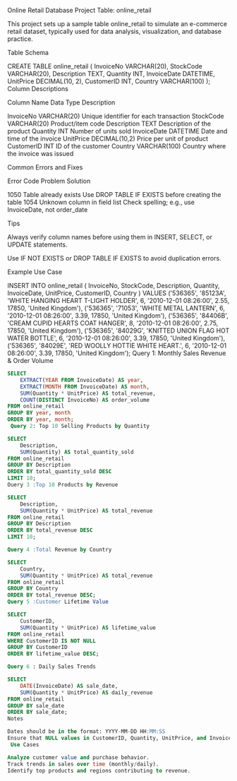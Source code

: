 Online Retail Database Project
Table: online_retail

This project sets up a sample table online_retail to simulate an e-commerce retail dataset, typically used for data analysis, visualization, and database practice.

Table Schema

CREATE TABLE online_retail (
    InvoiceNo VARCHAR(20),
    StockCode VARCHAR(20),
    Description TEXT,
    Quantity INT,
    InvoiceDate DATETIME,
    UnitPrice DECIMAL(10, 2),
    CustomerID INT,
    Country VARCHAR(100)
);
Column Descriptions

Column Name	Data Type	Description

InvoiceNo	VARCHAR(20)	Unique identifier for each transaction
StockCode	VARCHAR(20)	Product/item code
Description	TEXT	Description of the product
Quantity	INT	Number of units sold
InvoiceDate	DATETIME	Date and time of the invoice
UnitPrice	DECIMAL(10,2)	Price per unit of product
CustomerID	INT	ID of the customer
Country	VARCHAR(100)	Country where the invoice was issued

Common Errors and Fixes

Error Code	Problem	Solution

1050	Table already exists	Use DROP TABLE IF EXISTS before creating the table
1054	Unknown column in field list	Check spelling; e.g., use InvoiceDate, not order_date

Tips

Always verify column names before using them in INSERT, SELECT, or UPDATE statements.

Use IF NOT EXISTS or DROP TABLE IF EXISTS to avoid duplication errors.

Example Use Case

INSERT INTO online_retail (
    InvoiceNo, StockCode, Description, Quantity, InvoiceDate, UnitPrice, CustomerID, Country
) VALUES
('536365', '85123A', 'WHITE HANGING HEART T-LIGHT HOLDER', 6, '2010-12-01 08:26:00', 2.55, 17850, 'United Kingdom'),
('536365', '71053', 'WHITE METAL LANTERN', 6, '2010-12-01 08:26:00', 3.39, 17850, 'United Kingdom'),
('536365', '84406B', 'CREAM CUPID HEARTS COAT HANGER', 8, '2010-12-01 08:26:00', 2.75, 17850, 'United Kingdom'),
('536365', '84029G', 'KNITTED UNION FLAG HOT WATER BOTTLE', 6, '2010-12-01 08:26:00', 3.39, 17850, 'United Kingdom'),
('536365', '84029E', 'RED WOOLLY HOTTIE WHITE HEART.', 6, '2010-12-01 08:26:00', 3.39, 17850, 'United Kingdom');
Query 1: Monthly Sales Revenue & Order Volume

```sql
SELECT
    EXTRACT(YEAR FROM InvoiceDate) AS year,
    EXTRACT(MONTH FROM InvoiceDate) AS month,
    SUM(Quantity * UnitPrice) AS total_revenue,
    COUNT(DISTINCT InvoiceNo) AS order_volume
FROM online_retail
GROUP BY year, month
ORDER BY year, month;
 Query 2: Top 10 Selling Products by Quantity

SELECT
    Description,
    SUM(Quantity) AS total_quantity_sold
FROM online_retail
GROUP BY Description
ORDER BY total_quantity_sold DESC
LIMIT 10;
Ouery 3 :Top 10 Products by Revenue

SELECT
    Description,
    SUM(Quantity * UnitPrice) AS total_revenue
FROM online_retail
GROUP BY Description
ORDER BY total_revenue DESC
LIMIT 10;

Query 4 :Total Revenue by Country

SELECT
    Country,
    SUM(Quantity * UnitPrice) AS total_revenue
FROM online_retail
GROUP BY Country
ORDER BY total_revenue DESC;
Query 5 :Customer Lifetime Value

SELECT
    CustomerID,
    SUM(Quantity * UnitPrice) AS lifetime_value
FROM online_retail
WHERE CustomerID IS NOT NULL
GROUP BY CustomerID
ORDER BY lifetime_value DESC;

Query 6 : Daily Sales Trends

SELECT
    DATE(InvoiceDate) AS sale_date,
    SUM(Quantity * UnitPrice) AS daily_revenue
FROM online_retail
GROUP BY sale_date
ORDER BY sale_date;
Notes

Dates should be in the format: YYYY-MM-DD HH:MM:SS
Ensure that NULL values in CustomerID, Quantity, UnitPrice, and InvoiceDate are handled appropriately.
 Use Cases

Analyze customer value and purchase behavior.
Track trends in sales over time (monthly/daily).
Identify top products and regions contributing to revenue.
